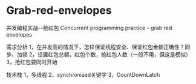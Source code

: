 # Grab-red-envelopes
并发编程实战--抢红包  Concurrent programming practice - grab red envelopes

需求分析
1，在并发高的情况下，怎样保证线程安全、保证红包金额正确性？同步、加锁
2，设置红包总额，红包个数，抢红包人数（一般不用，但这是模拟）
3，抢红包要同时开始

技术栈
1，多线程
2，synchronized关键字
3，CountDownLatch
